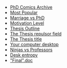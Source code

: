 <!-- 
.. link: 
.. description: 
.. tags: personal
.. date: 2013/08/17 00:09:29
.. title: My favourite PhD Comics
.. slug: my-favourite-phd-comics
-->

* [PhD Comics Archive](http://www.phdcomics.com/comics/archive_list.php)
* [Most Popular](http://www.phdcomics.com/comics/most_popular.php)
* [Marriage vs PhD](http://www.phdcomics.com/comics/archive_print.php?comicid=1296)
* [Motivation Level](http://www.phdcomics.com/comics/archive_print.php?comicid=125)
* [Thesis Outline](http://www.phdcomics.com/comics/archive_print.php?comicid=715)
* [The Thesis repulsor field](http://www.phdcomics.com/comics/archive_print.php?comicid=1354)
* [The Thesis title](http://www.phdcomics.com/comics/archive_print.php?comicid=718)
* [Your computer desktop](http://www.phdcomics.com/comics/archive_print.php?comicid=1168)
* [Ninjas vs Professors](http://www.phdcomics.com/comics/archive_print.php?comicid=1040)
* [Desk entropy](http://www.phdcomics.com/comics/archive_print.php?comicid=575)
* ["Final".doc](http://www.phdcomics.com/comics/archive_print.php?comicid=1531)
